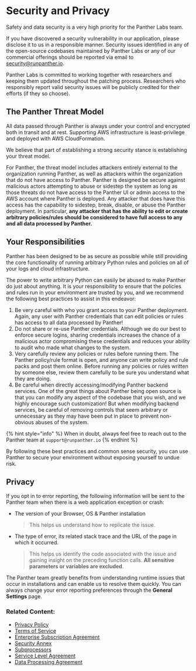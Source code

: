 # Security and Privacy

Safety and data security is a very high priority for the Panther Labs team.

If you have discovered a security vulnerability in our application, please disclose it to us in a responsible manner. Security issues identified in any of the open-source codebases maintained by Panther Labs or any of our commercial offerings should be reported via email to [security@runpanther.io](mailto:security@runpanther.io).

Panther Labs is committed to working together with researchers and keeping them updated throughout the patching process. Researchers who responsibly report valid security issues will be publicly credited for their efforts (if they so choose).

## The Panther Threat Model

All data passed through Panther is always under your control and encrypted both in transit and at rest. Supporting AWS infrastructure is least-privilege and deployed with AWS CloudFormation.

We believe that part of establishing a strong security stance is establishing your threat model.

For Panther, the threat model includes attackers entirely external to the organization running Panther, as well as attackers within the organization that do not have access to Panther. Panther is designed be secure against malicious actors attempting to abuse or sidestep the system as long as those threats do not have access to the Panther UI or admin access to the AWS account where Panther is deployed. Any attacker that does have this access has the capability to sidestep, break, disable, or abuse the Panther deployment. In particular, **any attacker that has the ability to edit or create arbitrary policies/rules should be considered to have full access to any and all data processed by Panther.**

## Your Responsibilities

Panther has been designed to be as secure as possible while still providing the core functionality of running arbitrary Python rules and policies on all of your logs and cloud infrastructure.

The power to write arbitrary Python can easily be abused to make Panther do just about anything. It is your responsibility to ensure that the policies and rules run in your environment are trusted by you, and we recommend the following best practices to assist in this endeavor:

1. Be very careful with who you grant access to your Panther deployment. Again, any user with Panther credentials that can edit policies or rules has access to all data processed by Panther!
2. Do not share or re-use Panther credentials. Although we do our best to enforce secure logins, sharing credentials increases the chance of a malicious actor compromising these credentials and reduces your ability to audit who made what changes to the system.
3. Very carefully review any policies or rules before running them. The Panther policy/rule format is open, and anyone can write policy and rule packs and post them online. Before running any policies or rules written by someone else, review them carefully to be sure you understand what they are doing.
4. Be careful when directly accessing/modifying Panther backend services. One of the great things about Panther being open source is that you can modify any aspect of the codebase that you wish, and we highly encourage such customization! But when modifying backend services, be careful of removing controls that seem arbitrary or unnecessary as they may have been put in place to prevent non-obvious abuses of the system.

{% hint style="info" %}
When in doubt, always feel free to reach out to the Panther team at `support@runpanther.io`
{% endhint %}

By following these best practices and common sense security, you can use Panther to secure your environment without exposing yourself to undue risk.

## Privacy

If you opt in to error reporting, the following information will be sent to the Panther team when there is a web application exception or crash:

*   The version of your Browser, OS & Panther installation

    > This helps us understand how to replicate the issue.
*   The type of error, its related stack trace and the URL of the page in which it occurred.

    > This helps us identify the code associated with the issue and gaining insight on the preceding function calls. **All sensitive parameters or variables are excluded**.

The Panther team greatly benefits from understanding runtime issues that occur in installations and can enable us to resolve them quickly. You can always change your error reporting preferences through the **General Settings** page.



### Related Content:

* [Privacy Policy](https://runpanther.io/privacy-policy/)
* [Terms of Service](https://runpanther.io/terms-of-service/)
* [Enterprise Subscription Agreement](https://runpanther.io/enterprise-subscription-agreement/)
* [Security Annex](https://runpanther.io/security-annex/)
* [Subprocessors](https://runpanther.io/subprocessors/)
* [Service Level Agreement](https://runpanther.io/sla/)
* [Data Processing Agreement](https://runpanther.io/data-processing-agreement/)
